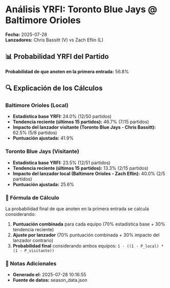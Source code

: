 # Análisis YRFI: Toronto Blue Jays @ Baltimore Orioles

**Fecha:** 2025-07-28  
**Lanzadores:** Chris Bassitt (V) vs Zach Eflin (L)

## 📊 Probabilidad YRFI del Partido

**Probabilidad de que anoten en la primera entrada:** 56.8%

## 🔍 Explicación de los Cálculos

### Baltimore Orioles (Local)
- **Estadística base YRFI:** 24.0% (12/50 partidos)
- **Tendencia reciente (últimos 15 partidos):** 46.7% (7/15 partidos)
- **Impacto del lanzador visitante (Toronto Blue Jays - Chris Bassitt):** 62.5% (5/8 partidos)
- **Puntuación ajustada:** 41.9%

### Toronto Blue Jays (Visitante)
- **Estadística base YRFI:** 23.5% (12/51 partidos)
- **Tendencia reciente (últimos 15 partidos):** 13.3% (2/15 partidos)
- **Impacto del lanzador local (Baltimore Orioles - Zach Eflin):** 40.0% (2/5 partidos)
- **Puntuación ajustada:** 25.6%

### 📝 Fórmula de Cálculo

La probabilidad final de que anoten en la primera entrada se calcula considerando:
1. **Puntuación combinada** para cada equipo (70% estadística base + 30% tendencia reciente)
2. **Ajuste por lanzador** (70% puntuación combinada + 30% impacto del lanzador contrario)
3. **Probabilidad final** considerando ambos equipos: `1 - ((1 - P_local) * (1 - P_visitante))`

### 📌 Notas Adicionales

- **Generado el:** 2025-07-28 10:16:55
- **Fuente de datos:** season_data.json
